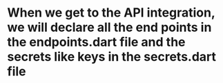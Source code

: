 # When we get to the API integration, we will declare all the end points in the endpoints.dart file and the secrets like keys in the secrets.dart file
